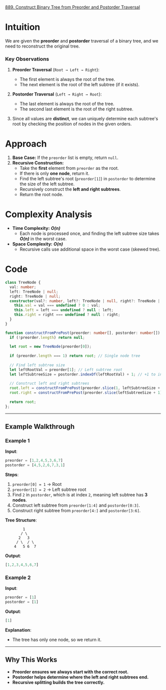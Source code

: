 [889. Construct Binary Tree from Preorder and Postorder Traversal](https://leetcode.com/problems/construct-binary-tree-from-preorder-and-postorder-traversal/)

# Intuition

We are given the **preorder** and **postorder** traversal of a binary tree, and we need to reconstruct the original tree.

### Key Observations

1. **Preorder Traversal** (`Root → Left → Right`):
    - The first element is always the root of the tree.
    - The next element is the root of the left subtree (if it exists).
	
2. **Postorder Traversal** (`Left → Right → Root`):    
    - The last element is always the root of the tree.
    - The second last element is the root of the right subtree.
	
3. Since all values are **distinct**, we can uniquely determine each subtree's root by checking the position of nodes in the given orders.
    

# Approach

1. **Base Case:** If the `preorder` list is empty, return `null`.
2. **Recursive Construction:**
    - Take the **first** element from `preorder` as the root.
    - If there is only **one node**, return it.
    - Find the left subtree's root (`preorder[1]`) in `postorder` to determine the size of the left subtree.
    - Recursively construct the **left and right subtrees**.
    - Return the root node.

# Complexity Analysis

- **Time Complexity:** ***O(n)***
    - Each node is processed once, and finding the left subtree size takes ***O(n)*** in the worst case.
- **Space Complexity:** ***O(n)***
    - Recursive calls use additional space in the worst case (skewed tree).

# Code

```typescript
class TreeNode {
  val: number;
  left: TreeNode | null;
  right: TreeNode | null;
  constructor(val?: number, left?: TreeNode | null, right?: TreeNode | null) {
    this.val = val === undefined ? 0 : val;
    this.left = left === undefined ? null : left;
    this.right = right === undefined ? null : right;
  }
}

function constructFromPrePost(preorder: number[], postorder: number[]): TreeNode | null {
  if (!preorder.length) return null;
  
  let root = new TreeNode(preorder[0]);
  
  if (preorder.length === 1) return root; // Single node tree
  
  // Find left subtree size
  let leftRootVal = preorder[1]; // Left subtree root
  let leftSubtreeSize = postorder.indexOf(leftRootVal) + 1; // +1 to include the left root itself
  
  // Construct left and right subtrees
  root.left = constructFromPrePost(preorder.slice(1, leftSubtreeSize + 1), postorder.slice(0, leftSubtreeSize));
  root.right = constructFromPrePost(preorder.slice(leftSubtreeSize + 1), postorder.slice(leftSubtreeSize, -1));
  
  return root;
};

```

---

## **Example Walkthrough**

### **Example 1**

**Input**:

```typescript
preorder = [1,2,4,5,3,6,7]
postorder = [4,5,2,6,7,3,1]
```

**Steps**:

1. `preorder[0] = 1` → Root
2. `preorder[1] = 2` → Left subtree root
3. Find `2` in `postorder`, which is at index `2`, meaning left subtree has **3 nodes**.
4. Construct left subtree from `preorder[1:4]` and `postorder[0:3]`.
5. Construct right subtree from `preorder[4:]` and `postorder[3:6]`.

**Tree Structure**:

```
        1
       / \
      2   3
     / \  / \
    4   5 6  7
```

**Output**:

```typescript
[1,2,3,4,5,6,7]
```

### **Example 2**

**Input**:

```typescript
preorder = [1]
postorder = [1]
```

**Output**:

```typescript
[1]
```

**Explanation**:

- The tree has only one node, so we return it.

---

## **Why This Works**

- **Preorder ensures we always start with the correct root.**
- **Postorder helps determine where the left and right subtrees end.**
- **Recursive splitting builds the tree correctly.**
